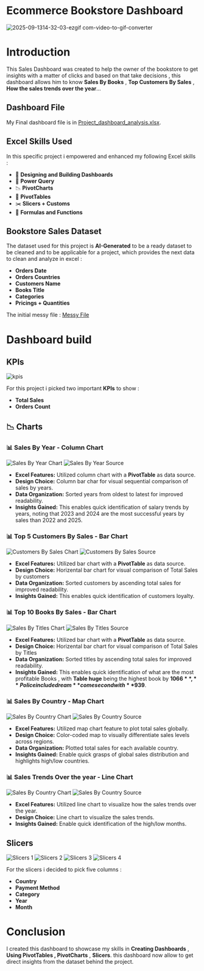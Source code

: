 # Ecommerce Bookstore Dashboard

![2025-09-1314-32-03-ezgif com-video-to-gif-converter](https://github.com/user-attachments/assets/145ed400-176b-4287-b046-8db61a0a98bd)

# Introduction

This Sales Dashboard was created to help the owner of the bookstore to get insights with a matter of clicks and based on that take decisions , this dashboard allows him to know **Sales By Books** , **Top Customers By Sales** , **How the sales trends over the year**...

## Dashboard File

My Final dashboard file is in [Project_dashboard_analysis.xlsx](/Project_1_dashboard/Project_dashboard_analysis.xlsx).

## Excel Skills Used

In this specific project i empowered and enhanced my following Excel skills :

- 📐 **Designing and Building Dashboards**
- 💪 **Power Query**
- 📉 **PivotCharts**
- 📑 **PivotTables**
- ✂️ **Slicers + Customs**
- 🧮 **Formulas and Functions**

## Bookstore Sales Dataset

The dataset used for this project is **AI-Generated** to be a ready dataset to be cleaned and to be applicable for a project, which provides the next data to clean and analyze in excel :

- **Orders Date**
- **Orders Countries**
- **Customers Name**
- **Books Title**
- **Categories**
- **Pricings + Quantities**

The initial messy file : [Messy File](/initial_messy_data.xlsx)

# Dashboard build

## KPIs

![kpis](/images/kpis_dash.png)

For this project i picked two important **KPIs** to show :

- **Total Sales**
- **Orders Count**

## 📉 Charts

### 📊 Sales By Year - Column Chart

![Sales By Year Chart](/images/sales_by_year_dash.png)
![Sales By Year Source](/images/sales_by_year_dash_source.png)

- **Excel Features:** Utilized column chart with a **PivotTable** as data source.
- **Design Choice:** Column bar char for visual sequential comparison of sales by years.
- **Data Organization:** Sorted years from oldest to latest for improved readability.
- **Insights Gained:** This enables quick identification of salary trends by years, noting that 2023 and 2024 are the most successful years by sales than 2022 and 2025.

### 📊 Top 5 Customers By Sales - Bar Chart

![Customers By Sales Chart](/images/customers_by_sales_dash.png)
![Customers By Sales Source](/images/customers_by_sales_dash_source_last.png)

- **Excel Features:** Utilized bar chart with a **PivotTable** as data source.
- **Design Choice:** Horizental bar chart for visual comparison of Total Sales by customers
- **Data Organization:** Sorted customers by ascending total sales for improved readability.
- **Insights Gained:** This enables quick identification of customers loyalty.

### 📊 Top 10 Books By Sales - Bar Chart

![Sales By Titles Chart](/images/sales_by_title_dash.png)
![Sales By Titles Source](/images/sales_by_title_dash_source.png)

- **Excel Features:** Utilized bar chart with a **PivotTable** as data source.
- **Design Choice:** Horizental bar chart for visual comparison of Total Sales by Titles
- **Data Organization:** Sorted titles by ascending total sales for improved readability.
- **Insights Gained:** This enables quick identification of what are the most profitable Books , with **Table huge** being the highest book by **$1066** , **Police include dream** come second with **$939**.

### 📊 Sales By Country - Map Chart

![Sales By Country Chart](/images/sales_by_country_dash_last.png)
![Sales By Country Source](/images/sales_by_country_dash_source_last.png)

- **Excel Features:** Utilized map chart feature to plot total sales globally.
- **Design Choice:** Color-coded map to visually differentiate sales levels across regions.
- **Data Organization:** Plotted total sales for each available country.
- **Insights Gained:** Enable quick grasps of global sales distribution and highlights high/low countries.

### 📊 Sales Trends Over the year - Line Chart

![Sales By Country Chart](/images/sales_trend_yearly_dash.png)
![Sales By Country Source](/images/sales_trend_yearly_dash_source.png)

- **Excel Features:** Utilized line chart to visualize how the sales trends over the year.
- **Design Choice:** Line chart to visualize the sales trends.
- **Insights Gained:** Enable quick identification of the high/low months.

## Slicers

![Slicers 1](/images/slicers_one.png)
![Slicers 2](/images/category_slicer.png)
![Slicers 3](/images/year_slicer.png)
![Slicers 4](/images/month_slicer.png)

For the slicers i decided to pick five columns :

- **Country**
- **Payment Method**
- **Category**
- **Year**
- **Month**

# Conclusion

I created this dashboard to showcase my skills in **Creating Dashboards** , **Using PivotTables , PivotCharts** , **Slicers**. this dashboard now allow to get direct insights from the dataset behind the project.
